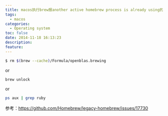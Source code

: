 ```yaml
---
title: macos执行brew报another active homebrew process is already using的解决办法
tags:
  - macos
categories:
  - Operating system
toc: false
date: 2014-11-18 16:13:23
description: 
feature:
---
```


``` bash
$ rm $(brew --cache)/Formula/openblas.brewing
```

or
``` bash
brew unlock
```

or

``` bash
ps aux | grep ruby
```

参考：https://github.com/Homebrew/legacy-homebrew/issues/17730